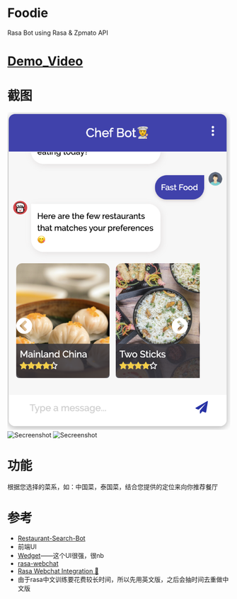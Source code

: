 # Foodie
Rasa Bot using Rasa & Zpmato API

# [Demo_Video](https://youtu.be/ZSREaVgo3Y0)


# 截图
![Secreenshot](https://github.com/Sugar-Joe/FoodieBot/blob/master/1.png)
![Secreenshot](https://github.com/Sugar-Joe/FoodieBot/blob/master/%E5%BA%8F%E5%88%97%2001_4.gif)
![Secreenshot](https://github.com/Sugar-Joe/FoodieBot/blob/master/%E5%BA%8F%E5%88%97%2001_6.gif)

# 功能
根据您选择的菜系，如：中国菜，泰国菜，结合您提供的定位来向你推荐餐厅

# 参考
- [Restaurant-Search-Bot](https://github.com/JiteshGaikwad/Restaurant-Search-Bot)
- 前端UI
- [Wedget](https://github.com/JiteshGaikwad/Chatbot-Widget)——这个UI很强，很nb
- [rasa-webchat](https://github.com/botfront/rasa-webchat)
- [Rasa Webchat Integration 🤖](https://www.youtube.com/watch?v=J1n3Y8SVxVM&t=228s)
- 由于rasa中文训练要花费较长时间，所以先用英文版，之后会抽时间去重做中文版
